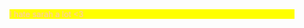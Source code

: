 <div style="background-color: yellow; color: pink;">I hate sarah a lot <3 </div>

<html>
  <head>
    <style>
      body {
        background-image: url("https://i.imgur.com/YOURGIFURL.gif");
        background-size: cover;
        background-repeat: no-repeat;
        background-attachment: fixed;
      }
    </style>
  </head>
  <body>
  </body>
</html>
